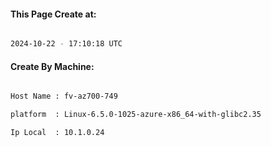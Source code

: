 
   
#### This Page Create at:

```bash

2024-10-22 - 17:10:18 UTC

```

#### Create By Machine:

```bash

Host Name : fv-az700-749

platform  : Linux-6.5.0-1025-azure-x86_64-with-glibc2.35

Ip Local  : 10.1.0.24

```

